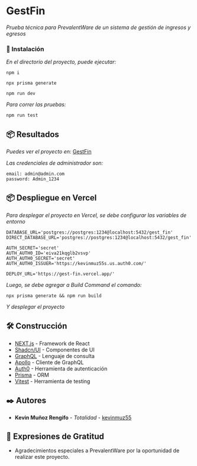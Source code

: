 # GestFin

_Prueba técnica para PrevalentWare de un sistema de gestión de ingresos y egresos_
### 🔧 Instalación

_En el directorio del proyecto, puede ejecutar:_
```
npm i
```
```
npx prisma generate
```
```
npm run dev
```

_Para correr las pruebas:_
```
npm run test
```

## 📦 Resultados

_Puedes ver el proyecto en:_
[GestFin](https://gest-fin.vercel.app/)

_Las credenciales de administrador son:_
```
email: admin@admin.com
password: Admin_1234
```

## 📦 Despliegue en Vercel

_Para desplegar el proyecto en Vercel, se debe configurar las variables de entorno_

```
DATABASE_URL='postgres://postgres:1234@localhost:5432/gest_fin'
DIRECT_DATABASE_URL='postgres://postgres:1234@localhost:5432/gest_fin'

AUTH_SECRET='secret'
AUTH_AUTH0_ID='eiva21kqglb2vsvp'
AUTH_AUTH0_SECRET='secret'
AUTH_AUTH0_ISSUER='https://kevinmuz55s.us.auth0.com/'

DEPLOY_URL='https://gest-fin.vercel.app/'
```

_Luego, se debe agregar a Build Command el comando:_
```
npx prisma generate && npm run build
```

_Y desplegar el proyecto_

## 🛠️ Construcción

* [NEXT.js](https://nextjs.org/) - Framework de React
* [Shadcn/UI](https://ui.shadcn.com/) - Componentes de UI
* [GraphQL](https://graphql.org/) - Lenguaje de consulta
* [Apollo](https://www.apollographql.com/) - Cliente de GraphQL
* [Auth0](https://auth0.com/) - Herramienta de autenticación
* [Prisma](https://www.prisma.io/) - ORM
* [Vitest](https://vitest.dev/) - Herramienta de testing

## ✒️ Autores

* **Kevin Muñoz Rengifo** - *Totalidad* - [kevinmuz55](https://github.com/kevinmuz55)

## 🎁 Expresiones de Gratitud

* Agradecimientos especiales a PrevalentWare por la oportunidad de realizar este proyecto.